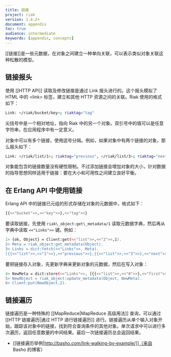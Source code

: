 ```yaml
---
title: 链接
project: riak
version: 1.4.2+
document: appendix
toc: true
audience: intermediate
keywords: [appendix, concepts]
---
```


[[链接]]是一些元数据，在对象之间建立一种单向关联，可以表示类似对象关联这种松散的模型。

## 链接报头

使用 [[HTTP API]] 读取及修改链接是通过 Link 报头进行的。这个报头模拟了 HTML 中的 &lt;link&gt; 标签，建立和其他 HTTP 资源之间的关联。Riak 使用的格式如下：

```bash
Link: </riak/bucket/key>; riaktag="tag"
```

尖括号中是一个相对地址，指向 Riak 中的另一个对象。双引号中的值可以是任意字符串，在应用程序中有一定意义。

对象中可以有多个链接，使用逗号分隔。例如，如果对象中有两个链接的对象，那么报头如下：

```bash
Link: </riak/list/1>; riaktag="previous", </riak/list/3>; riaktag="next"
```

<div class="info">
对象能包含的链接数量没有硬性限制。不过添加链接会增加对象的大小，针对数据的指导思想同样适用于链接：要在大小和可用性之间建立良好平衡。
</div>

## 在 Erlang API 中使用链接

Erlang API 中的链接已元组的形式存储在对象的元数据中，格式如下：

```bash
{{<<"bucket">>,<<"key">>},<<"tag">>}
```

要读取链接，先使用 `riak\_object:get\_metadata/1` 读取元数据字典，然后再从字典中读取 `<<"Links">>` 键。例如：

```bash
1> {ok, Object} = Client:get(<<"list">>,<<"2">>,1).
2> Meta = riak_object:get_metadata(Object).
3> Links = dict:fetch(<<"Links">>, Meta).
[{{<<"list">>,<<"1">>},<<"previous">>},{{<<"list">>,<<"3">>},<<"next">>}]
```

要把链接存入对象，先更新字典来更新对象的元数据，然后在写入对象：

```bash
4> NewMeta = dict:store(<<"Links">>, [{{<<"list">>,<<"0">>},<<"first">>}|Links], Meta).
5> NewObject = riak_object:update_metadata(Object, NewMeta).
6> Client:put(NewObject,2).
```

## 链接遍历

链接遍历是一种特殊的 [[MapReduce|MapReduce 高级用法]] 查询，可以通过 [[HTTP 链接遍历|通过 HTTP 进行链接遍历]] 进行。链接遍历从单个输入对象开始，跟踪该对象中的链接，找到符合查询条件的其他对象。单次请求中可以进行多次遍历，返回任意数量的中间结果。最后一次链接遍历总会返回结果。

-   [[链接遍历举例|http://basho.com/link-walking-by-example/]]（来自 Basho 的博客）
